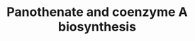 ---
annotations:
- id: PW:0001358
  parent: classic metabolic pathway
  type: Pathway Ontology
  value: coenzyme A biosynthetic pathway
authors:
- M.Braymer
- MaintBot
- Ddigles
- Egonw
- SNorton
- Eweitz
description: ''
last-edited: 2021-05-20
organisms:
- Saccharomyces cerevisiae
redirect_from:
- /index.php/Pathway:WP462
- /instance/WP462
revision: null
schema-jsonld:
- '@context': https://schema.org/
  '@id': https://wikipathways.github.io/pathways/WP462.html
  '@type': Dataset
  creator:
    '@type': Organization
    name: WikiPathways
  description: ''
  keywords:
  - 5,10-methylene-THF
  - ADP
  - ALD2
  - ALD3
  - ATP
  - Coenzyme A
  - ECM31
  - FSM1
  - L-cysteine
  - NADH
  - NADPH
  - PAN5
  - PAN6
  - SIS2
  - VHS3
  - YDR196C
  - YDR531W
  - YGR277C
  - YIL083C
  - YKL088W
  - dephospho-CoA
  - pyrophosphate
  - spermine
  license: CC0
  name: Panothenate and coenzyme A biosynthesis
seo: CreativeWork
title: Panothenate and coenzyme A biosynthesis
wpid: WP462
---